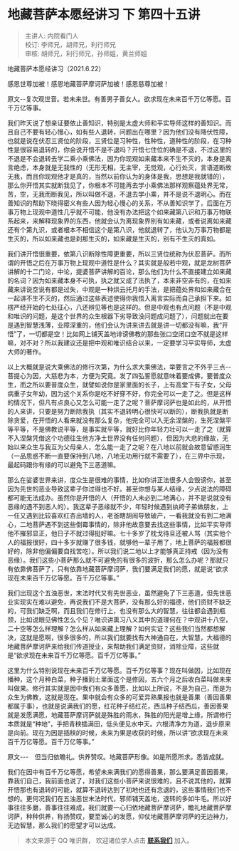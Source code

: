 # 地藏菩萨本愿经讲习 下 第四十五讲

> 主讲人: 内院看门人 <br />
> 校订: 李师兄，胡师兄，利行师兄 <br />
> 审核: 胡师兄，利行师兄，孙师姐，黄兰师姐 <br />

地藏菩萨本愿经讲习（2021.6.22）

感恩世尊加被！感恩地藏菩萨摩诃萨加被！感恩慈尊加被！

原文--复次观世音。若未来世。有善男子善女人。欲求现在未来百千万亿等愿。百千万亿等事。

我们昨天说了想亲证要依止善知识，特别是太虚大师和平实导师这样的善知识。而且自己不要有轻心慢心，如有些人退转，问题出在哪里？因为他们没有降伏性障，也就是说在伏忍三贤位的阶段，三贤位是习种性，性种性，道种性的阶段，在习种性是很容易退转的，你会说开悟不是不退吗？开悟七住位的确是不退，不过这里的不退是不会退转去学二乘小乘佛法，因为你现观如来藏本来不生不灭的，本身是离言绝虑，本身就是无我性的（无形无相，无主宰，无觉观，心行处灭，言语道断故无我，而且你现观他才是真的，当然以前你认为的身体是我，思想是我就错的），那么你开悟其实就断我见了，你根本不可能再去学小乘佛法那样观察蕴处界无常，苦，空，无我而断我见，所以叫做不退，不退去学小乘，并不是说不退明心。而在善知识的帮助下晓得密义有些人因为轻心慢心的关系，不从善知识学了，后面在万事万物上现观中道性几乎就不可能，他没有办法把这个如来藏第八识和万事万物联系起来，来解释现象界的东西，他就会认为离现象界别有如来藏，或者说离如来藏还有个第九识，或者根本不相信这个是第八识，他就退转了，他认为万事万物都是生灭的，所以如来藏也是刹那生灭的，如来藏是生灭的，别有不生灭的真如。

我们讲开悟很重要，依第八识断除性障更重要，所以三贤位统称为伏忍菩萨。而所谓的开悟之后在万事万物上现观中道性是什么？其实就是般若中观，就是龙树菩萨讲解的十二门论，中论，提婆菩萨讲解的百论，那么他们为什么不直接建立如来藏的名词？因为如来藏本身不可执，执之就又成了法执了，本来非空非有的，在如来藏来讲说空说有都是过失，中观是一种烘云托月的手法，是把蕴处界和如来藏合在一起讲不生不灭的，然后通过这些表述使得你我悟入离言实际而自己承担下来。如楞严经开始的七处征心，八还辨见等也是这样的。但是中观也有点问题（不是中观和唯识的问题，是这个世界的众生根器下劣导致没问题成问题了），问题就出在要是遇到智慧浅薄，业障深重的，他们会认为讲来讲去就是讲一切都没有嘛，我“开悟”了，一切都是空！比如网上铺天盖地诽谤佛教的那些张口空闭口空不就是这样嘛，对不对？所以我建议还是把中观和唯识结合以来，一定要学习平实导师，太虚大师的著作。

以上大概就是说大乘佛法的修行次第，为什么求大乘佛法，举要言之不外乎三点--菩提心为因，大慈悲为本，方便为究竟。发了四弘誓愿就意味着要成佛，要普度众生，而之所以要普度众生，就譬如说你是家里面的长子，上有高堂下有子女，父母病重子女年幼，因为这个关系你是吃不好穿不好，你完全可以一走了之。但是这样的情况下，但凡有点良心又怎么可能一走了之呢？菩萨摩诃萨也是如此的，从开悟的人来讲，只要是努力断除我执（其实不退转明心很快可以断的），断我执就是断除贪爱，在开悟的人看来就没有那么复杂，他完全可以入无余涅槃的，生死涅槃平等平等，不是佛教说平等，是事实就平等，就好比你年轻力壮可以一走了之（就算不入涅槃凭借这个功德往生他方净土世界没有任何问题），但因为大悲的缘故，无始以来众生与我互为父母亲人，怎么能一走了之呢？在八地以前就会故意留惑润生（一品思惑不断一直要保持到八地，八地无功用行就不需要了），在三界中示现，最起码跟你有缘的可以避免下三恶道嘛。

那么在娑婆世界来讲，度众生是很难的事情，比如你讲正法很多人会毁谤你，甚至因为先世的恶业导致这辈子你过得也不好。甚至你想与某人结缘，少点说法的障碍都可能无法成办。虽然你是开悟的人（开悟的人未必到二地满心，并不是说就没有恶缘的遇不到恶人的）。我这辈子恶缘就不少，年轻时候遇到纨绔子弟做朋友，上一任又遇到比较喜欢红杏出墙的人，老爸瞎胡闹导致破产，一看我就没有到二地满心，二地菩萨遇不到这些倒霉事情的，除非他故意要去找这些事情，比如平实导师他不摧邪显正，他日子不就过得挺好嘛。七十多岁了枕戈待旦还被人骂（其实他个人的福报很好，四十多岁就赚了很多钱，就够他一辈子用了，地上菩萨的福报都很好的，除非他偏偏要自找苦吃）。所以我们说二地以上才能够真正持戒（因为没有恶缘）。我们这些小菩萨那么就不可避免的有很多的波折，那么怎么办呢？那就只有依靠佛菩萨了，只有依靠地藏菩萨摩诃萨，我们要满足我们的愿，就是说“欲求现在未来百千万亿等愿。百千万亿等事。”

我们出现这个五浊恶世，末法时代又有先世恶业，虽然避免了下三恶道，但先世恶业实现实在难以避免，再说我们不是大菩萨，没有那么好的福德，他们资财不缺乏的，可我们缺乏啊，而且我们在修行上，也没有那么大的智慧，往往都会遇到瓶颈，比如说眼见佛性怎么个见？唯识讲熏习八义其中的道理何在？中观讲十八空，二十空等怎么样理解？怎么样从如来藏上理解？如何实证？这些我们当然都想解决，这就是愿啊，很多很多的，所以我们就要找有大神通自在，大智慧，大福德的地藏菩萨摩诃萨来给我们传道授业，来帮助我们满足资财，消除业障，这些就是“欲求现在未来百千万亿等愿。百千万亿等事。”

这里为什么特别说现在未来百千万亿等愿。百千万亿等事？现在叫做因，比如现在播种，这个月种白菜，种子播到土里面这个是修因，五六个月之后收白菜叫做未来叫做果。修行其实就是因中我们有众多善愿，比如以上所说，不是为自己，而是为众生为佛教，这就是现在。果中就会有众多的可爱异熟果报也就是善果（善因善果都属于事），也就是说满我们的愿，红花种子结红花，西瓜种子结西瓜，善因善果就是发愿满愿，地藏菩萨摩诃萨就是殊胜的雨水，殊胜的阳光是增上缘，所谓修行本质就是“种地”，手把青秧插满田，低头便见水中天。六根清净方为道，退步原来是向前。现在为因是插秧的时候，未来为果是收获的时候，所以讲“欲求现在未来百千万亿等愿。百千万亿等事。”

原文---　但当归依瞻礼。供养赞叹。地藏菩萨形像。如是所愿所求。悉皆成就。

我们在因中有百千万亿等愿，希望未来满我们的愿得善果，那么要满足善因善果，靠我们自己，我前面也说了，对我们这些小菩萨来说很难的，且不说其他的，就算开悟那也有退转的可能，就算不退转达到了初地也还有念退的，这些事情我们也不想的。更何况我们在五浊恶世末法时代，邪师铺天盖地，退转的多如牛毛。所以好事往往多磨，善事往往难成，我们就要一心归依地藏菩萨摩诃萨，瞻礼地藏菩萨摩诃萨，种种供养，称扬赞叹，要至诚心的发愿，仰仗地藏菩萨摩诃萨的无边神力，无边智慧，那么我们的愿望才可以达成。

> 本文来源于 QQ 唯识群， 欢迎诸位学人点击 **[联系我们](https://mp.weixin.qq.com/s/lZCfWjmLjgNR165Tx4_bCQ)** 加入。

